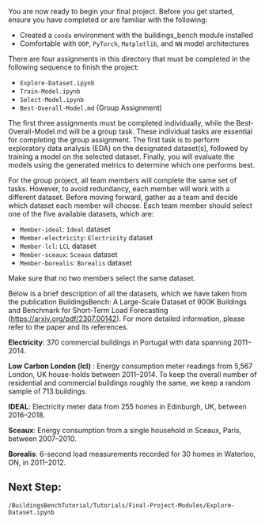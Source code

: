 You are now ready to begin your final project. Before you get started, ensure you have completed or are familiar with the following:
- Created a `conda` environment with the buildings_bench module installed
- Comfortable with `OOP`, `PyTorch`, `Matplotlib`, and `NN` model architectures

There are four assignments in this directory that must be completed in the following sequence to finish the project:
- `Explore-Dataset.ipynb`
- `Train-Model.ipynb`
- `Select-Model.ipynb`
- `Best-Overall-Model.md` (Group Assignment)

The first three assignments must be completed individually, while the Best-Overall-Model.md will be a group task. These individual tasks are essential for completing the group assignment. The first task is to perform exploratory data analysis (EDA) on the designated dataset(s), followed by training a model on the selected dataset. Finally, you will evaluate the models using the generated metrics to determine which one performs best.

For the group project, all team members will complete the same set of tasks. However, to avoid redundancy, each member will work with a different dataset. Before moving forward, gather as a team and decide which dataset each member will choose. Each team member should select one of the five available datasets, which are:

- `Member-ideal`: `Ideal` dataset
- `Member-electricity`: `Electricity` dataset
- `Member-lcl`: `LCL` dataset
- `Member-sceaux`: `Sceaux` dataset
- `Member-borealis`: `Borealis` dataset

Make sure that no two members select the same dataset.

Below is a brief description of all the datasets, which we have taken from the publication BuildingsBench: A Large-Scale Dataset of 900K Buildings and Benchmark for Short-Term Load Forecasting (https://arxiv.org/pdf/2307.00142). For more detailed information, please refer to the paper and its references.

__Electricity__: 370 commercial buildings in Portugal with data spanning 2011–2014.

__Low Carbon London (lcl)__ : Energy consumption meter readings from 5,567 London, UK house-holds between 2011–2014. To keep the overall number of residential and commercial buildings roughly the same, we keep a random sample of 713 buildings.

__IDEAL__: Electricity meter data from 255 homes in Edinburgh, UK, between 2016–2018.

__Sceaux__: Energy consumption from a single household in Sceaux, Paris, between 2007–2010.

__Borealis__: 6-second load measurements recorded for 30 homes in Waterloo, ON, in 2011–2012.

## Next Step:

`/BuildingsBenchTutorial/Tutorials/Final-Project-Modules/Explore-Dataset.ipynb`